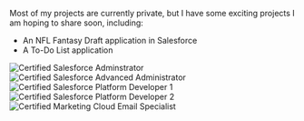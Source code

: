 Most of my projects are currently private, but I have some exciting projects I am hoping to share soon, including:
 - An NFL Fantasy Draft application in Salesforce
 - A To-Do List application

![Certified Salesforce Adminstrator](https://img.shields.io/badge/Certified-Administrator-8D9AEE?style=for-the-badge&logo=salesforce)
![Certified Salesforce Advanced Administrator](https://img.shields.io/badge/Certified-Advanced%20Administrator-8D9AEE?style=for-the-badge&logo=salesforce)
![Certified Salesforce Platform Developer 1](https://img.shields.io/badge/Certified-Platform-Developer%20I-8D9AEE?style=for-the-badge&logo=salesforce)
![Certified Salesforce Platform Developer 2](https://img.shields.io/badge/Certified-Platform-Developer%20II-8D9AEE?style=for-the-badge&logo=salesforce)
![Certified Marketing Cloud Email Specialist](https://img.shields.io/badge/Certified-Marketing%20Cloud%20Email%20Specialist-F6BD04?style=for-the-badge&logo=salesforce)

<!--

### Hi there 👋

**EllieAtWHL/EllieAtWHL** is a ✨ _special_ ✨ repository because its `README.md` (this file) appears on your GitHub profile.

Here are some ideas to get you started:

- 🔭 I’m currently working on ...
- 🌱 I’m currently learning ...
- 👯 I’m looking to collaborate on ...
- 🤔 I’m looking for help with ...
- 💬 Ask me about ...
- 📫 How to reach me: ...
- 😄 Pronouns: ...
- ⚡ Fun fact: ...
-->
